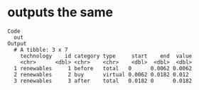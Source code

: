 # outputs the same

    Code
      out
    Output
      # A tibble: 3 x 7
        technology    id category type     start    end  value
        <chr>      <dbl> <chr>    <chr>    <dbl>  <dbl>  <dbl>
      1 renewables     1 before   total   0      0.0062 0.0062
      2 renewables     2 buy      virtual 0.0062 0.0182 0.012 
      3 renewables     3 after    total   0.0182 0      0.0182

